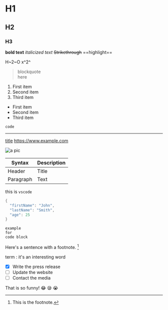 # H1
## H2
### H3

**bold text**
*italicized text*
~~Strikethrough~~
==highlight==

H~2~O
x^2^

> blockquote  
> here

1. First item
2. Second item
3. Third item

- First item
- Second item
- Third item

`code`

---

[title](https://www.example.com "explanation")
<https://www.example.com>

![a pic](https://www.bwallpaperhd.com/wp-content/uploads/2018/07/NaganoWinter.jpg "a beautiful valley")

| Syntax | Description |
| ----------- | ----------- |
| Header | Title |
| Paragraph | Text |

this is `vscode`
```cpp
{
  "firstName": "John",
  "lastName": "Smith",
  "age": 25
}
```
    example
    for
    code block



Here's a sentence with a footnote. [^1]

[^1]: This is the footnote.

term
: it's an interesting word

- [x] Write the press release
- [ ] Update the website
- [ ] Contact the media

That is so funny! :joy: :sleepy: :sob: